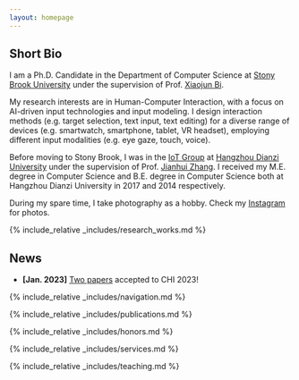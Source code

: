 ```yaml
---
layout: homepage
---
```


<h2 id="short_bio">Short Bio</h2>

I am a Ph.D. Candidate in the Department of Computer Science at <a href="https://www.stonybrook.edu/" target="_blank">Stony Brook University</a> under the supervision of Prof. <a href="https://www3.cs.stonybrook.edu/~xiaojun/" target="_blank">Xiaojun Bi</a>.

My research interests are in Human-Computer Interaction, with a focus on AI-driven input technologies and input modeling. I design interaction methods (e.g. target selection, text input, text editing) for a diverse range of devices (e.g. smartwatch, smartphone, tablet, VR headset), employing different input modalities (e.g. eye gaze, touch, voice).

Before moving to Stony Brook, I was in the <a href="http://jhzhang.cn/" target="_blank">IoT Group</a> at <a href="http://www.hdu.edu.cn/" target="_blank">Hangzhou Dianzi University</a> under the supervision of Prof. <a href="http://jhzhang.cn/" target="_blank">Jianhui Zhang</a>. I received my M.E. degree in Computer Science and B.E. degree in Computer Science both at Hangzhou Dianzi University in 2017 and 2014 respectively.

During my spare time, I take photography as a hobby. Check my <a href="https://www.instagram.com/zhili.42/" target="_blank">Instagram</a> for photos.

<div class="sec-sep"></div>

<div class="sec-sep"></div>

{% include_relative _includes/research_works.md %}

<h2 id="news">News</h2>

- **[Jan. 2023]** [Two papers](#chi23modeling) accepted to CHI 2023!



<div class="sec-sep"></div>

{% include_relative _includes/navigation.md %}

<div class="sec-sep"></div>

{% include_relative _includes/publications.md %}

{% include_relative _includes/honors.md %}

<div class="sec-sep"></div>

{% include_relative _includes/services.md %}

<div class="sec-sep"></div>

{% include_relative _includes/teaching.md %}

<div class="sec-sep"></div>